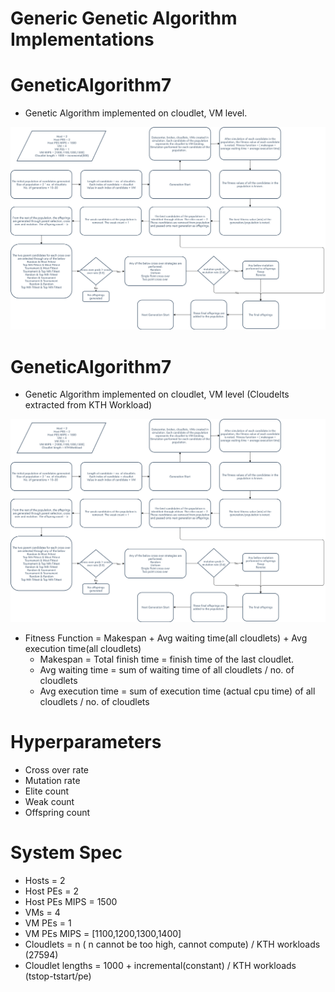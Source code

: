# Generic Genetic Algorithm Implementations

# GeneticAlgorithm7

* Genetic Algorithm implemented on cloudlet, VM level.

![alt text](https://github.com/abhijithremesh/SchedulingHeuristics/blob/main/images/ga-cloudlet-arbitrary.png)

# GeneticAlgorithm7

* Genetic Algorithm implemented on cloudlet, VM level (Cloudelts extracted from KTH Workload)

![alt text](https://github.com/abhijithremesh/SchedulingHeuristics/blob/main/images/ga-cloudlet-KTHworkload.png)

* Fitness Function = Makespan + Avg waiting time(all cloudlets) + Avg execution time(all cloudlets)
   *  Makespan = Total finish time = finish time of the last cloudlet.
   *  Avg waiting time = sum of waiting time of all cloudlets / no. of cloudlets
   *  Avg execution time = sum of execution time (actual cpu time) of all cloudlets / no. of cloudlets

# Hyperparameters
   * Cross over rate
   * Mutation rate
   * Elite count
   * Weak count
   * Offspring count

# System Spec
   * Hosts = 2
   * Host PEs = 2
   * Host PEs MIPS = 1500
   * VMs = 4
   * VM PEs = 1
   * VM PEs MIPS = [1100,1200,1300,1400]
   * Cloudlets = n ( n cannot be too high, cannot compute) / KTH workloads (27594)
   * Cloudlet lengths = 1000 + incremental(constant)  / KTH workloads (tstop-tstart/pe) 







